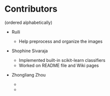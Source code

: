 # Contributors
(ordered alphabetically)
* Ruili
  * Help preprocess and organize the images
  
* Shophine Sivaraja
  * Implemented built-in scikit-learn classifiers
  * Worked on README file and Wiki pages

* Zhongliang Zhou
  *  <Tasks>
  *  <Tasks>

